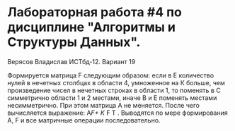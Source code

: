 # Лабораторная работа #4 по дисциплине "Алгоритмы и Структуры Данных". 
Верясов Владислав ИСТбд-12. Вариант 19

Формируется матрица F следующим образом: если в Е количество нулей в нечетных столбцах в области 4, умноженное на К больше, чем произведение чисел в нечетных строках в области 1, то поменять в С симметрично области 1 и 2 местами, иначе В и Е поменять местами несимметрично. При этом матрица А не меняется. После чего вычисляется выражение: A*F+ K* F T . Выводятся по мере формирования А, F и все матричные операции последовательно.
